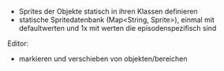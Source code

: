 - Sprites der Objekte statisch in ihren Klassen definieren
- statische Spritedatenbank (Map<String, Sprite>), einmal mit defaultwerten und 1x mit werten die episodenspezifisch sind

Editor:
	
- markieren und verschieben von objekten/bereichen